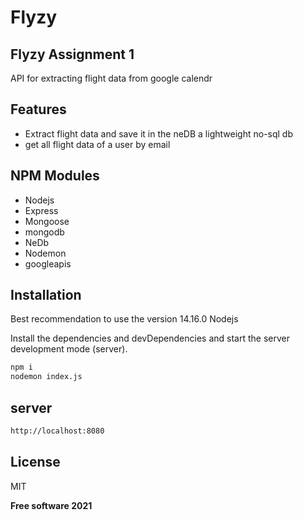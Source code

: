 # Flyzy


## Flyzy Assignment 1 

API for extracting flight data from google calendr

## Features

- Extract flight data and save it in the neDB a lightweight no-sql db
- get all flight data of a user by email 


## NPM Modules
- Nodejs
- Express
- Mongoose
- mongodb
- NeDb 
- Nodemon
- googleapis


## Installation

Best recommendation to use the version 14.16.0 Nodejs

Install the dependencies and devDependencies and start the server development mode (server).

```sh
npm i
nodemon index.js
```

## server
```sh
http://localhost:8080
```

## License

MIT

**Free software  2021**
